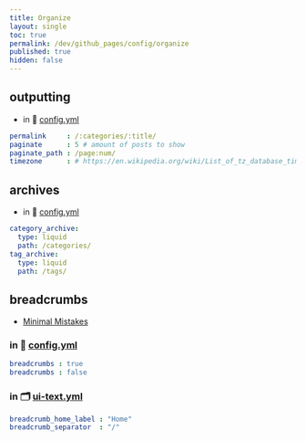 ```yaml
---
title: Organize
layout: single
toc: true
permalink: /dev/github_pages/config/organize
published: true
hidden: false
---
```


<head>
  <base target="_blank">
</head>



## outputting

- in 🧱 [config.yml](/dev/github_pages/start/setting/config_yml)

```yml
permalink     : /:categories/:title/
paginate      : 5 # amount of posts to show
paginate_path : /page:num/
timezone      : # https://en.wikipedia.org/wiki/List_of_tz_database_time_zones
```



## archives

- in 🧱 [config.yml](/dev/github_pages/start/setting/config_yml)

```yml
category_archive:
  type: liquid
  path: /categories/
tag_archive:
  type: liquid
  path: /tags/
```



## breadcrumbs
  
- [Minimal Mistakes](https://mmistakes.github.io/minimal-mistakes/docs/navigation/#breadcrumbs-beta)

### in 🧱 [config.yml](/dev/github_pages/start/setting/config_yml)

```yml
breadcrumbs : true
breadcrumbs : false
```

### in 🗂️ [ui-text.yml](/dev/github_pages/start/setting/ui_text_yml)

```yml
breadcrumb_home_label : "Home"
breadcrumb_separator  : "/"
```
